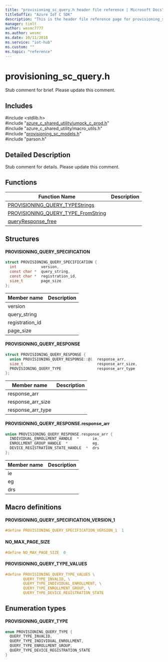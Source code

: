 ```yaml
---                             
title: "provisioning_sc_query.h header file reference | Microsoft Docs" 
titleSuffix: "Azure IoT C SDK"            
description: "This is the header file reference page for provisioning_sc_query.h in the Azure IoT C SDK. This SDK is used with Azure IoT Hub and Azure IoT Hub Device Provisioning Service"            
manager: timlt                 
author: wesmc7777              
ms.author: wesmc               
ms.date: 10/11/2018                    
ms.service: "iot-hub"             
ms.custom: ""                
ms.topic: "reference"        
---                            
```


# provisioning_sc_query.h 

Stub comment for brief. Please update this comment.

## Includes

\#include <stdlib.h>  
\#include "[azure_c_shared_utility/umock_c_prod.h](umock-c-prod-h.md)"  
\#include "azure_c_shared_utility/macro_utils.h"  
\#include "[provisioning_sc_models.h](provisioning-sc-models-h.md)"  
\#include "parson.h"  

## Detailed Description

Stub comment for details. Please update this comment.

## Functions

Function Name                  | Description                                
--------------------------------|---------------------------------------------
[PROVISIONING_QUERY_TYPEStrings](./provisioning-sc-query-h/provisioning-query-typestrings.md)            | 
[PROVISIONING_QUERY_TYPE_FromString](./provisioning-sc-query-h/provisioning-query-type-fromstring.md)            | 
[queryResponse_free](./provisioning-sc-query-h/queryresponse-free.md)            | 

## Structures

#### PROVISIONING_QUERY_SPECIFICATION

```C
struct PROVISIONING_QUERY_SPECIFICATION {
  int           version,
  const char *  query_string,
  const char *  registration_id,
  size_t        page_size
};
```
Member name                 | Description                                
----------------------------|----------------
 version            | 
 query_string            | 
 registration_id            | 
 page_size            | 
#### PROVISIONING_QUERY_RESPONSE

```C
struct PROVISIONING_QUERY_RESPONSE {
  union PROVISIONING_QUERY_RESPONSE::@1  response_arr,
  size_t                                 response_arr_size,
  PROVISIONING_QUERY_TYPE                response_arr_type
};
```
Member name                 | Description                                
----------------------------|----------------
 response_arr            | 
 response_arr_size            | 
 response_arr_type            | 
#### PROVISIONING_QUERY_RESPONSE.response_arr

```C
union PROVISIONING_QUERY_RESPONSE.response_arr {
  INDIVIDUAL_ENROLLMENT_HANDLE  *      ie,
  ENROLLMENT_GROUP_HANDLE  *           eg,
  DEVICE_REGISTRATION_STATE_HANDLE  *  drs
};
```
Member name                 | Description                                
----------------------------|----------------
 ie            | 
 eg            | 
 drs            | 

## Macro definitions

#### PROVISIONING_QUERY_SPECIFICATION_VERSION_1

```C
#define PROVISIONING_QUERY_SPECIFICATION_VERSION_1  1 
```

#### NO_MAX_PAGE_SIZE

```C
#define NO_MAX_PAGE_SIZE  0 
```

#### PROVISIONING_QUERY_TYPE_VALUES

```C
#define PROVISIONING_QUERY_TYPE_VALUES \
        QUERY_TYPE_INVALID, \
        QUERY_TYPE_INDIVIDUAL_ENROLLMENT, \
        QUERY_TYPE_ENROLLMENT_GROUP, \
        QUERY_TYPE_DEVICE_REGISTRATION_STATE 
```

## Enumeration types

#### PROVISIONING_QUERY_TYPE

```C
enum PROVISIONING_QUERY_TYPE {
  QUERY_TYPE_INVALID,
  QUERY_TYPE_INDIVIDUAL_ENROLLMENT,
  QUERY_TYPE_ENROLLMENT_GROUP,
  QUERY_TYPE_DEVICE_REGISTRATION_STATE
}
```

